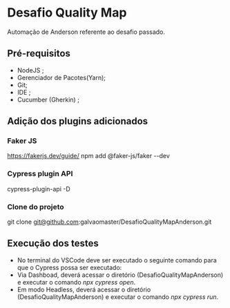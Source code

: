 # Desafio Quality Map
Automação de Anderson referente ao desafio passado.

## Pré-requisitos

- NodeJS ;
- Gerenciador de Pacotes(Yarn);
- Git;
- IDE ;
- Cucumber (Gherkin) ;


## Adição dos plugins adicionados

### Faker JS 

  https://fakerjs.dev/guide/
npm add @faker-js/faker --dev

### Cypress plugin API
cypress-plugin-api -D


### Clone do projeto 
 git clone git@github.com:galvaomaster/DesafioQualityMapAnderson.git 


## Execução dos testes

- No terminal do VSCode deve ser executado o seguinte comando para que o Cypress possa ser executado:
 - Via Dashboad, deverá acessar o diretório (DesafioQualityMapAnderson) e executar o comando *npx cypress open*.
 - Em modo Headless, deverá acessar o diretório (DesafioQualityMapAnderson) e executar o comando *npx cypress run*.
